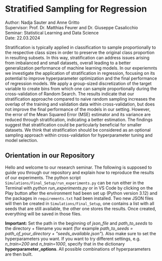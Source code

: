 # Stratified Sampling for Regression
Author: Nadja Sauter and Anne Gritto         
Supervisor: Prof. Dr. Matthias Feurer and Dr. Giuseppe Casalicchio     
Seminar: Statistical Learning and Data Science    
Date: 22.03.2024     


Stratification is typically applied in classification to sample proportionally to the respective
class sizes in order to preserve the original class proportion in resulting subsets. In this way,
stratification can address issues arising from imbalanced and small datasets, overall leading
to a better generalization performance of machine learning models. In our experiemnts we
investigate the application of stratification in regression, focusing on its potential to improve
hyperparameter optimization and the final performance of regression models. We apply a
group-sized discretization of the target variable to create bins from which one can sample
proportionally during the cross-validation of Random Search. The results indicate that
our stratification approache compared to naive random sampling increases the overlap of
the training and validation data within cross-validation, but does not improve the final
performance of the models in our setting. However, the error of the Mean Squared Error
(MSE) estimator and its variance are reduced through stratification, indicating a better
estimation. The findings suggest that stratification could be particularly beneficial for
smaller datasets. We think that stratification should be considered as an optional sampling
approach within cross-validation for hyperparameter tuning and model selection.


## Orientation in our Repository
Hello and welcome to our research seminar. The following is supposed to guide you through our repository and explain how to reproduce the results of our experiments. The python script ``Simulations/Final_Setup/run_experiments.py`` can be run either in the Terminal with *python run_experiments.py* or in VS Code by clicking on the Play button after the environment had been set up (Python version 3.12) and the packages in ``requirements.txt`` had been installed. Two new JSON files will then be created in ``Simulations/Final_Setup``, one contains a list with all seeds that are still available, the other one stores the results. Once created, everything will be saved in those files. 

**Important:** Set the path in the beginning of *json_file* and *path_to_seeds* to the directory + filename you want (for example *path_to_seeds = path_of_your_directory + "seeds_available.json"*). Also make sure to set the hyperparameters you want. If you want to try different settings, e.g. *n_train=200* and *n_train=1000*, specify that in the dictionary **hyperparameter_options**. All possible combinations of hyperparameters are then built.

